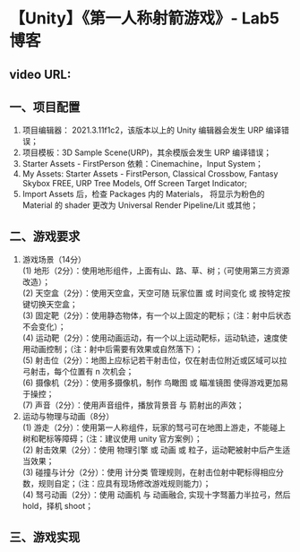 # 【Unity】《第一人称射箭游戏》- Lab5 博客 
video URL: 
--- 
## 一、项目配置 
1. 项目编辑器： 2021.3.11f1c2，该版本以上的 Unity 编辑器会发生 URP 编译错误； 
2. 项目模板：3D Sample Scene(URP)，其余模版会发生 URP 编译错误；
3. Starter Assets - FirstPerson 依赖：Cinemachine，Input System；
4. My Assets: Starter Assets - FirstPerson, Classical Crossbow, Fantasy Skybox FREE, URP Tree Models, Off Screen Target Indicator;
5. Import Assets 后，检查 Packages 内的 Materials， 将显示为粉色的 Material 的 shader 更改为 Universal Render Pipeline/Lit 或其他； 
## 二、游戏要求 
1. 游戏场景（14分）  
  (1) 地形（2分）：使用地形组件，上面有山、路、草、树；（可使用第三方资源改造）；  
  (2) 天空盒（2分）：使用天空盒，天空可随 玩家位置 或 时间变化 或 按特定按键切换天空盒；   
  (3) 固定靶（2分）：使用静态物体，有一个以上固定的靶标；（注：射中后状态不会变化）；  
  (4) 运动靶（2分）：使用动画运动，有一个以上运动靶标，运动轨迹，速度使用动画控制；（注：射中后需要有效果或自然落下）；  
  (5) 射击位（2分）：地图上应标记若干射击位，仅在射击位附近或区域可以拉弓射击，每个位置有 n 次机会；  
  (6) 摄像机（2分）：使用多摄像机，制作 鸟瞰图 或 瞄准镜图 使得游戏更加易于操控；  
  (7) 声音（2分）：使用声音组件，播放背景音 与 箭射出的声效；  
3. 运动与物理与动画（8分）  
  (1) 游走（2分）：使用第一人称组件，玩家的驽弓可在地图上游走，不能碰上树和靶标等障碍；（注：建议使用 unity 官方案例）；  
  (2) 射击效果（2分）：使用 物理引擎 或 动画 或 粒子，运动靶被射中后产生适当效果；  
  (3) 碰撞与计分（2分）：使用 计分类 管理规则，在射击位射中靶标得相应分数，规则自定；（注：应具有现场修改游戏规则能力）；  
  (4) 驽弓动画（2分）：使用 动画机 与 动画融合, 实现十字驽蓄力半拉弓，然后 hold，择机 shoot；  
## 三、游戏实现  
